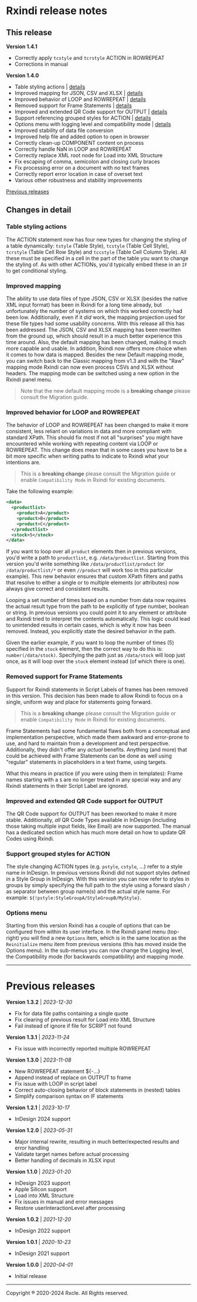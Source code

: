 # Rxindi release notes

## This release

**Version 1.4.1**

- Correctly apply `tcstyle` and `tcrstyle` ACTION in ROWREPEAT
- Corrections in manual

**Version 1.4.0**

- Table styling actions | [details](#table-styling-actions)
- Improved mapping for JSON, CSV and XLSX | [details](#improved-mapping)
- Improved behavior of LOOP and ROWREPEAT | [details](#improved-behavior-for-loop-and-rowrepeat)
- Removed support for Frame Statements | [details](#removed-support-for-frame-statements)
- Improved and extended QR Code support for OUTPUT | [details](#improved-and-extended-qr-code-support-for-output)
- Support referencing grouped styles for ACTION | [details](#support-grouped-styles-for-action)
- Options menu with logging level and compatibility mode | [details](#options-menu)
- Improved stability of data file conversion
- Improved help file and added option to open in browser
- Correctly clean-up COMPONENT content on process
- Correctly handle NaN in LOOP and ROWREPEAT
- Correctly replace XML root node for Load into XML Structure
- Fix escaping of comma, semicolon and closing curly braces
- Fix processing error on a document with no text frames
- Correctly report error location in case of overset text
- Various other robustness and stability improvements

[Previous releases](#previous-releases)

## Changes in detail

### Table styling actions
The ACTION statement now has four new types for changing the styling of a table dynamically: `tstyle` (Table Style), `tcstyle` (Table Cell Style), `tcrstyle` (Table Cell Row Style) and `tccstyle` (Table Cell Column Style). All these must be specified in a cell in the part of the table you want to change the styling of. As with other ACTIONs, you'd typically embed these in an `IF` to get conditional styling.

### Improved mapping
The ability to use data files of type JSON, CSV or XLSX (besides the native XML input format) has been in Rxindi for a long time already, but unfortunately the number of systems on which this worked correctly had been low. Additionally, even if it _did_ work, the mapping projection used for these file types had some usability concerns. With this release all this has been addressed. The JSON, CSV and XLSX mapping has been rewritten from the ground up, which should result in a much better experience this time around. Also, the default mapping has been changed, making it much more capable and usable. In addition, Rxindi now offers more choice when it comes to how data is mapped. Besides the new Default mapping mode, you can switch back to the Classic mapping from v1.3 and with the "Raw" mapping mode Rxindi can now even process CSVs and XLSX without headers. The mapping mode can be switched using a new option in the Rxindi panel menu.

> Note that the new default mapping mode is a **breaking change** please consult the Migration guide.

### Improved behavior for LOOP and ROWREPEAT
The behavior of LOOP and ROWREPEAT has been changed to make it more consistent, less reliant on variations in data and more compliant with standard XPath. This should fix most if not all "surprises" you might have encountered while working with repeating content via LOOP or ROWREPEAT. This change does mean that in some cases you have to be a bit more specific when writing paths to indicate to Rxindi what your intentions are.

> This is a **breaking change** please consult the Migration guide or enable `Compatibility Mode` in Rxindi for existing documents.

Take the following example:
```xml
<data>
  <productlist>
    <product>A</product>
    <product>B</product>
    <product>C</product>
  </productlist>
  <stock>5</stock>
</data>
```

If you want to loop over all `product` elements then in previous versions, you'd write a path to `productlist`, e.g. `/data/productlist`. Starting from this version you'd write something like `/data/productlist/product` (or `/data/productlist/*` or even `//product` will work too in this particular example). This new behavior ensures that custom XPath filters and paths that resolve to either a single or to multiple elements (or attributes) now always give correct and consistent results.

Looping a set number of times based on a number from data now requires the actual result type from the path to be explicitly of type number, boolean or string. In previous versions you could point it to any element or attribute and Rxindi tried to interpret the contents automatically. This logic could lead to unintended results in certain cases, which is why it now has been removed. Instead, you explicitly state the desired behavior in the path. 

Given the earlier example, if you want to loop the number of times (5) specified in the `stock` element, then the correct way to do this is: `number(/data/stock)`. Specifying the path just as `/data/stock` will loop just once, as it will loop over the `stock` element instead (of which there is one).

### Removed support for Frame Statements
Support for Rxindi statements in Script Labels of frames has been removed in this version. This decision has been made to allow Rxindi to focus on a single, uniform way and place for statements going forward. 

> This is a **breaking change** please consult the Migration guide or enable `Compatibility Mode` in Rxindi for existing documents.

Frame Statements had some fundamental flaws both from a conceptual and implementation perspective, which made them awkward and error-prone to use, and hard to maintain from a development and test perspective. Additionally, they didn't offer any _actual_ benefits. Anything (and more) that could be achieved with Frame Statements can be done as well using "regular" statements in placeholders in a text frame, using targets.

What this means in practice (if you were using them in templates): Frame names starting with a `$` are no longer treated in any special way and any Rxindi statements in their Script Label are ignored. 

### Improved and extended QR Code support for OUTPUT
The QR Code support for OUTPUT has been reworked to make it more stable. Additionally, _all_ QR Code Types available in InDesign (including those taking multiple input fields, like Email) are now supported. The manual has a dedicated section which has much more detail on how to update QR Codes using Rxindi.

### Support grouped styles for ACTION
The style changing ACTION types (e.g. `pstyle`, `cstyle`, ...) refer to a style name in InDesign. In previous versions Rxindi did not support styles defined in a Style Group in InDesign. With this version you can now refer to styles in groups by simply specifying the full path to the style using a forward slash `/` as separator between group name(s) and the actual style name. For example: `${!pstyle:StyleGroupA/StyleGroupB/MyStyle}`.

### Options menu
Starting from this version Rxindi has a couple of options that can be configured from within its user interface. In the Rxindi panel menu (top-right) you will find a new `Options` item, which is in the same location as the `Reinitialize` menu item from previous versions (this has moved inside the Options menu). In the sub-menus you can now change the Logging level, the Compatibility mode (for backwards compatibility) and mapping mode.

--- 
# Previous releases

**Version 1.3.2** | _2023-12-30_
- Fix for data file paths containing a single quote
- Fix clearing of previous result for Load into XML Structure
- Fail instead of ignore if file for SCRIPT not found

**Version 1.3.1** | _2023-11-24_
- Fix issue with incorrectly reported multiple ROWREPEAT 

**Version 1.3.0** | _2023-11-08_
- New ROWREPEAT statement ${-...}
- Append instead of replace on OUTPUT to frame
- Fix issue with LOOP in script label
- Correct auto-closing behavior of block statements in (nested) tables
- Simplify comparison syntax on IF statements

**Version 1.2.1** | _2023-10-17_
- InDesign 2024 support

**Version 1.2.0** | _2023-05-31_
- Major internal rewrite, resulting in much better/expected results and error handling
- Validate target names before actual processing
- Better handling of decimals in XLSX input

**Version 1.1.0** | _2023-01-20_
- InDesign 2023 support
- Apple Silicon support
- Load into XML Structure
- Fix issues in manual and error messages
- Restore userInteractionLevel after processing

**Version 1.0.2** | _2021-12-20_
- InDesign 2022 support

**Version 1.0.1** | _2020-10-23_
- InDesign 2021 support

**Version 1.0.0** | _2020-04-01_
- Initial release

---
Copyright ® 2020-2024 Rxcle. All Rights reserved.